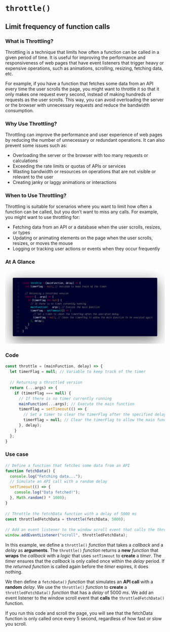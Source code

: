 # `throttle()`

## Limit frequency of function calls

### What is Throttling?

Throttling is a technique that limits how often a function can be called in a given period of time. It is useful for improving the performance and responsiveness of web pages that have event listeners that trigger heavy or expensive operations, such as animations, scrolling, resizing, fetching data, etc.

For example, if you have a function that fetches some data from an API every time the user scrolls the page, you might want to throttle it so that it only makes one request every second, instead of making hundreds of requests as the user scrolls. This way, you can avoid overloading the server or the browser with unnecessary requests and reduce the bandwidth consumption.

### Why Use Throttling?

Throttling can improve the performance and user experience of web pages by reducing the number of unnecessary or redundant operations. It can also prevent some issues such as:

- Overloading the server or the browser with too many requests or calculations
- Exceeding the rate limits or quotas of APIs or services
- Wasting bandwidth or resources on operations that are not visible or relevant to the user
- Creating janky or laggy animations or interactions

### When to Use Throttling?

Throttling is suitable for scenarios where you want to limit how often a function can be called, but you don’t want to miss any calls. For example, you might want to use throttling for:

- Fetching data from an API or a database when the user scrolls, resizes, or types
- Updating or animating elements on the page when the user scrolls, resizes, or moves the mouse
- Logging or tracking user actions or events when they occur frequently

### At A Glance

![A screenshot of the titular code snippet](../snapshots/throttle.png)

### Code

```js
const throttle = (mainFunction, delay) => {
  let timerFlag = null; // Variable to keep track of the timer

  // Returning a throttled version
  return (...args) => {
    if (timerFlag === null) {
      // If there is no timer currently running
      mainFunction(...args); // Execute the main function
      timerFlag = setTimeout(() => {
        // Set a timer to clear the timerFlag after the specified delay
        timerFlag = null; // Clear the timerFlag to allow the main function to be executed again
      }, delay);
    }
  };
}
```

### Use case

```js
// Define a function that fetches some data from an API
function fetchData() {
  console.log("Fetching data...");
  // Simulate an API call with a random delay
  setTimeout(() => {
    console.log("Data fetched!");
  }, Math.random() * 1000);
}

// Throttle the fetchData function with a delay of 5000 ms
const throttledFetchData = throttle(fetchData, 5000);

// Add an event listener to the window scroll event that calls the throttledFetchData function
window.addEventListener("scroll", throttledFetchData);
```

In this example, we define a `throttle()` _function_ that takes a _callback_ and a _delay_ as **arguments**. The `throttle()` _function_ returns a **new** _function_ that **wraps** the _callback_ with a _logic_ that uses `setTimeout` to **create** a _timer_. The _timer_ ensures that the _callback_ is only called once within the _delay_ period. If the _returned_ _function_ is called again before the _timer_ expires, it does nothing.

We then define a `fetchData()` _function_ that simulates an **API call** with a **random** _delay_. We use the `throttle()` _function_ to **create** a `throttledFetchData()` _function_ that has a _delay_ of 5000 _ms_. We add an event listener to the window scroll event that **calls** the `throttledFetchData()` function.

If you run this code and scroll the page, you will see that the fetchData function is only called once every 5 second, regardless of how fast or slow you scroll.
